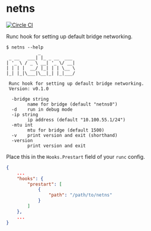 # netns

[![Circle CI](https://circleci.com/gh/jfrazelle/netns.svg?style=svg)](https://circleci.com/gh/jfrazelle/netns)

Runc hook for setting up default bridge networking.

```console
$ netns --help
            _
 _ __   ___| |_ _ __  ___
| '_ \ / _ \ __| '_ \/ __|
| | | |  __/ |_| | | \__ \
|_| |_|\___|\__|_| |_|___/

 Runc hook for setting up default bridge networking.
 Version: v0.1.0

  -bridge string
        name for bridge (default "netns0")
  -d    run in debug mode
  -ip string
        ip address (default "10.100.55.1/24")
  -mtu int
        mtu for bridge (default 1500)
  -v    print version and exit (shorthand)
  -version
        print version and exit
```

Place this in the `Hooks.Prestart` field of your `runc` config.

```json
{
    ...
    "hooks": {
        "prestart": [
            {
                "path": "/path/to/netns"
            }
        ]
    },
    ...
}
```
